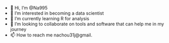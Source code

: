 - 👋 Hi, I’m @Na995
- 👀 I’m interested in becoming a data scientist
- 🌱 I’m currently learning R for analysis
- 💞️ I’m looking to collaborate on tools and software that can help me in my journey
- 📫 How to reach me nachou31j@gmail.
